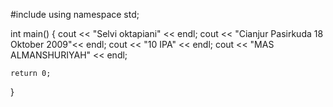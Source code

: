 #include<iostream>
using namespace std;

int main()
{
    cout << "Selvi oktapiani" << endl;
    cout << "Cianjur Pasirkuda 18 Oktober 2009"<< endl;
    cout << "10 IPA" << endl;
    cout << "MAS ALMANSHURIYAH" << endl;
    
    return 0;
}   
